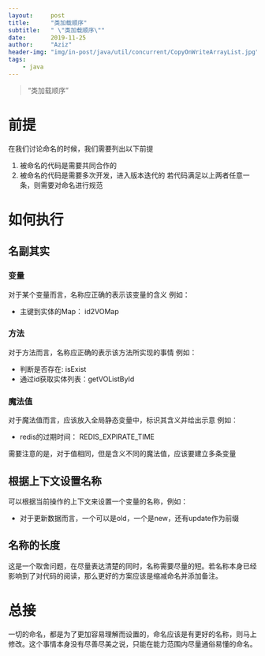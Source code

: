 ```yaml
---
layout:     post
title:      "类加载顺序"
subtitle:   " \"类加载顺序\""
date:       2019-11-25
author:     "Aziz"
header-img: "img/in-post/java/util/concurrent/CopyOnWriteArrayList.jpg"
tags:
    - java
---
```


> “类加载顺序”

# 前提
在我们讨论命名的时候，我们需要列出以下前提
1. 被命名的代码是需要共同合作的
2. 被命名的代码是需要多次开发，进入版本迭代的
若代码满足以上两者任意一条，则需要对命名进行规范

# 如何执行
## 名副其实
### 变量
对于某个变量而言，名称应正确的表示该变量的含义
例如：
+  主键到实体的Map： id2VOMap
### 方法
对于方法而言，名称应正确的表示该方法所实现的事情
例如：
+ 判断是否存在: isExist
+ 通过id获取实体列表：getVOListById

### 魔法值
对于魔法值而言，应该放入全局静态变量中，标识其含义并给出示意
例如：
+ redis的过期时间： REDIS_EXPIRATE_TIME

需要注意的是，对于值相同，但是含义不同的魔法值，应该要建立多条变量

## 根据上下文设置名称
可以根据当前操作的上下文来设置一个变量的名称，例如：
+ 对于更新数据而言，一个可以是old，一个是new，还有update作为前缀

## 名称的长度
这是一个取舍问题，在尽量表达清楚的同时，名称需要尽量的短。若名称本身已经影响到了对代码的阅读，那么更好的方案应该是缩减命名并添加备注。

# 总接
一切的命名，都是为了更加容易理解而设置的，命名应该是有更好的名称，则马上修改。这个事情本身没有尽善尽美之说，只能在能力范围内尽量通俗易懂的命名。